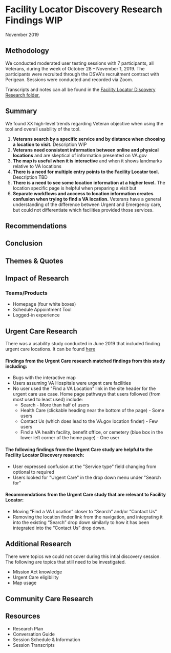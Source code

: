 # Facility Locator Discovery Research Findings WIP
November 2019

## Methodology
We conducted moderated user testing sessions with 7 participants, all Veterans, during the week of October 28 – November 1, 2019. The participants were recruited through the DSVA's recruitment contract with Perigean. Sessions were conducted and recorded via Zoom.

Transcripts and notes can all be found in the [Facility Locator Discovery Research folder.](https://github.com/department-of-veterans-affairs/va.gov-team/new/master/products/facilities/facility-locator/research/discovery-sprints/user-research)

## Summary
We found XX high-level trends regarding Veteran objective when using the tool and overall usability of the tool.

1. **Veterans search by a specific service and by distance when choosing a location to visit.** Description WIP
2. **Veterans need consistent information between online and physical locations** and are skeptical of information presented on VA.gov
3. **The map is useful when it is interactive** and when it shows landmarks relative to VA locations
4. **There is a need for multiple entry points to the Facility Locator tool.** Description TBD
5. **There is a need to see some location information at a higher level.** The location specific page is helpful when preparing a visit but 
6. **Separate workflows and acccess to location information creates confusion when trying to find a VA location.** Veterans have a general understanding of the difference between Urgent and Emergency care, but could not differentiate which facilities provided those services. 

## Recommendations

## Conclusion

## Themes & Quotes

## Impact of Research

### Teams/Products
- Homepage (four white boxes) 
- Schedule Appointment Tool
- Logged-in experience

## Urgent Care Research
There was a usability study conducted in June 2019 that included finding urgent care locations. It can be found [here](https://github.com/department-of-veterans-affairs/vets.gov-team/blob/master/Products/Health%20care/UrgentCare/Research/June-2019/findings.md)

#### Findings from the Urgent Care research matched findings from this study including:
- Bugs with the interactive map
- Users assuming VA Hospitals were urgent care facilities
- No user used the "Find a VA Location" link in the site header for the urgent care use case. Home page pathways that users followed (from most used to least used) include:
  - Search - More than half of users
  - Health Care (clickable heading near the bottom of the page) - Some users
  - Contact Us (which does lead to the VA.gov location finder) - Few users
  - Find a VA health facility, benefit office, or cemetery (blue box in the lower left corner of the home page) - One user

#### The following findings from the Urgent Care study are helpful to the Facility Locator Discovery research:
- User expressed confusion at the "Service type" field changing from optional to required
- Users looked for "Urgent Care" in the drop down menu under "Search for"

#### Recommendations from the Urgent Care study that are relevant to Facility Locator:
- Moving “Find a VA Location” closer to “Search” and/or “Contact Us”
- Removing the location finder link from the navigation, and integrating it into the existing “Search” drop down similarly to how it has been integrated into the “Contact Us” drop down.

## Additional Research
There were topics we could not cover during this intial discovery session. The following are topics that still need to be  investigated.

- Mission Act knowledge
- Urgent Care eligibility 
- Map usage

## Community Care Research

## Resources

- Research Plan
- Conversation Guide
- Session Schedule & Information
- Session Transcripts
